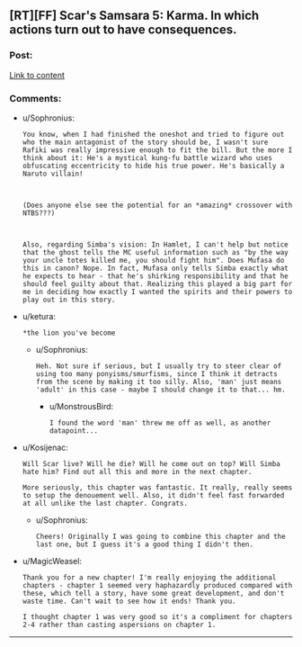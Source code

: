 ## [RT][FF] Scar's Samsara 5: Karma. In which actions turn out to have consequences.

### Post:

[Link to content](https://www.fanfiction.net/s/12593545/5/Scar-s-Samsara)

### Comments:

- u/Sophronius:
  ```
  You know, when I had finished the oneshot and tried to figure out who the main antagonist of the story should be, I wasn't sure Rafiki was really impressive enough to fit the bill. But the more I think about it: He's a mystical kung-fu battle wizard who uses obfuscating eccentricity to hide his true power. He's basically a Naruto villain!



  (Does anyone else see the potential for an *amazing* crossover with NTBS???)



  Also, regarding Simba's vision: In Hamlet, I can't help but notice that the ghost tells the MC useful information such as "by the way your uncle totes killed me, you should fight him". Does Mufasa do this in canon? Nope. In fact, Mufasa only tells Simba exactly what he expects to hear - that he's shirking responsibility and that he should feel guilty about that. Realizing this played a big part for me in deciding how exactly I wanted the spirits and their powers to play out in this story.
  ```

- u/ketura:
  ```
  *the lion you've become
  ```

  - u/Sophronius:
    ```
    Heh. Not sure if serious, but I usually try to steer clear of using too many ponyisms/smurfisms, since I think it detracts from the scene by making it too silly. Also, 'man' just means 'adult' in this case - maybe I should change it to that... hm.
    ```

    - u/MonstrousBird:
      ```
      I found the word 'man' threw me off as well, as another datapoint...
      ```

- u/Kosijenac:
  ```
  Will Scar live? Will he die? Will he come out on top? Will Simba hate him? Find out all this and more in the next chapter.

  More seriously, this chapter was fantastic. It really, really seems to setup the denouement well. Also, it didn't feel fast forwarded at all unlike the last chapter. Congrats.
  ```

  - u/Sophronius:
    ```
    Cheers! Originally I was going to combine this chapter and the last one, but I guess it's a good thing I didn't then.
    ```

- u/MagicWeasel:
  ```
  Thank you for a new chapter! I'm really enjoying the additional chapters - chapter 1 seemed very haphazardly produced compared with these, which tell a story, have some great development, and don't waste time. Can't wait to see how it ends! Thank you.

  I thought chapter 1 was very good so it's a compliment for chapters 2-4 rather than casting aspersions on chapter 1.
  ```

---


